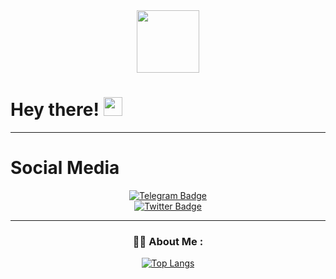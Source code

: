 <div id="header" align="center">
  <img src="https://giphy.com/stickers/thecodingspacerd-coder-letscode-thecodingspace-3SL41WtN5l9DNdPJGs" width="100"/>
</div>

<h1>
  Hey there!
  <img src="https://media.giphy.com/media/hvRJCLFzcasrR4ia7z/giphy.gif" width="30px"/>
</h1>

---
<h1>
 Social Media
</h1/>

<div id="badge" align="center">
     <a href="https://t.me/davemak_e1">
    <img src="https://img.shields.io/badge/Telegram-black?style=for-the-badge&logo=telegram&logoColor=white" alt="Telegram Badge"/>
  </a>
</div>

<div id="badge" align="center">
  <a href="https:twitter.com/davemak_e">
    <img src="https://img.shields.io/badge/Twitter-blue?style=for-the-badge&logo=twitter&logoColor=white" alt="Twitter Badge"/>
  </a>

---

### :woman_technologist: About Me :

[![Top Langs](https://github-readme-stats.vercel.app/api/top-langs/?username=daveh566)](https://github.com/anuraghazra/github-readme-stats)
